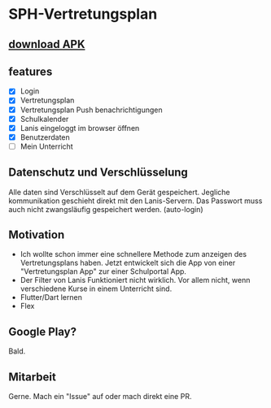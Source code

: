 # SPH-Vertretungsplan
## <a href="https://github.com/alessioC42/SPH-vertretungsplan/releases/latest">download APK</a>

## features

- [x] Login
- [x] Vertretungsplan
- [x] Vertretungsplan Push benachrichtigungen
- [x] Schulkalender
- [x] Lanis eingeloggt im browser öffnen
- [x] Benutzerdaten
- [ ] Mein Unterricht

## Datenschutz und Verschlüsselung
Alle daten sind Verschlüsselt auf dem Gerät gespeichert. Jegliche kommunikation geschieht direkt mit den Lanis-Servern. Das Passwort muss auch nicht zwangsläufig gespeichert werden. (auto-login)

## Motivation
- Ich wollte schon immer eine schnellere Methode zum anzeigen des Vertretungsplans haben. Jetzt entwickelt sich die App von einer "Vertretungsplan App" zur einer Schulportal App.
- Der Filter von Lanis Funktioniert nicht wirklich. Vor allem nicht, wenn verschiedene Kurse in einem Unterricht sind. 
- Flutter/Dart lernen
- Flex

## Google Play?
Bald.

## Mitarbeit
Gerne. Mach ein "Issue" auf oder mach direkt eine PR.
